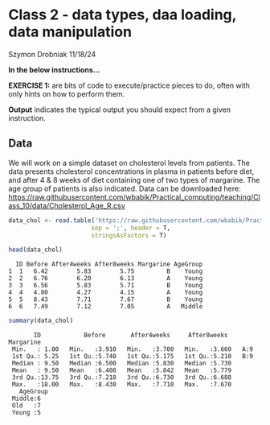 Class 2 - data types, daa loading, data manipulation
================
Szymon Drobniak
11/18/24

**In the below instructions…**

**EXERCISE 1:** are bits of code to execute/practice pieces to do, often
with only hints on how to perform them.

**Output** indicates the typical output you should expect from a given
instruction.

## Data

We will work on a simple dataset on cholesterol levels from patients.
The data presents cholesterol concentrations in plasma in patients
before diet, and after 4 & 8 weeks of diet containing one of two types
of margarine. The age group of patients is also indicated. Data can be
downloaded here:
https://raw.githubusercontent.com/wbabik/Practical_computing/teaching/Class_10/data/Cholesterol_Age_R.csv

``` r
data_chol <- read.table('https://raw.githubusercontent.com/wbabik/Practical_computing/teaching/Class_10/data/Cholesterol_Age_R.csv',
                       sep = ';', header = T,
                       stringsAsFactors = T)

head(data_chol)
```

      ID Before After4weeks After8weeks Margarine AgeGroup
    1  1   6.42        5.83        5.75         B    Young
    2  2   6.76        6.20        6.13         A    Young
    3  3   6.56        5.83        5.71         B    Young
    4  4   4.80        4.27        4.15         A    Young
    5  5   8.43        7.71        7.67         B    Young
    6  6   7.49        7.12        7.05         A   Middle

``` r
summary(data_chol)
```

           ID            Before       After4weeks     After8weeks    Margarine
     Min.   : 1.00   Min.   :3.910   Min.   :3.700   Min.   :3.660   A:9      
     1st Qu.: 5.25   1st Qu.:5.740   1st Qu.:5.175   1st Qu.:5.210   B:9      
     Median : 9.50   Median :6.500   Median :5.830   Median :5.730            
     Mean   : 9.50   Mean   :6.408   Mean   :5.842   Mean   :5.779            
     3rd Qu.:13.75   3rd Qu.:7.218   3rd Qu.:6.730   3rd Qu.:6.688            
     Max.   :18.00   Max.   :8.430   Max.   :7.710   Max.   :7.670            
       AgeGroup
     Middle:6  
     Old   :7  
     Young :5  
               
               
               
